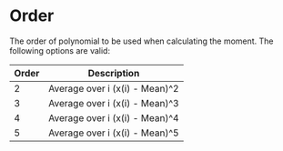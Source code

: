 # Order

The order of polynomial to be used when calculating the moment. The following options are valid:

| Order | Description                    |
| ----- | ------------------------------ |
| 2     | Average over i (x(i) - Mean)^2 |
| 3     | Average over i (x(i) - Mean)^3 |
| 4     | Average over i (x(i) - Mean)^4 |
| 5     | Average over i (x(i) - Mean)^5 |
